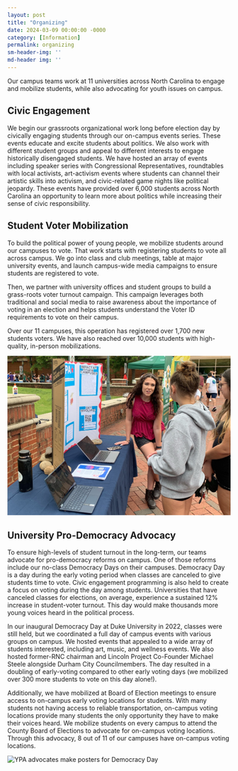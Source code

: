 ```yaml
---
layout: post
title: "Organizing"
date: 2024-03-09 00:00:00 -0000
category: [Information]
permalink: organizing
sm-header-img: ''
md-header img: ''
---
```


Our campus teams work at 11 universities across North Carolina to engage and mobilize students, while also advocating for youth issues on campus.

## Civic Engagement

We begin our grassroots organizational work long before election day by civically engaging students through our on-campus events series. These events educate and excite students about politics. We also work with different student groups and appeal to different interests to engage historically disengaged students. We have hosted an array of events including speaker series with Congressional Representatives, roundtables with local activists, art-activism events where students can channel their artistic skills into activism, and civic-related game nights like political jeopardy. These events have provided over 6,000 students across North Carolina an opportunity to learn more about politics while increasing their sense of civic responsibility.

## Student Voter Mobilization

To build the political power of young people, we mobilize students around our campuses to vote. That work starts with registering students to vote all across campus. We go into class and club meetings, table at major university events, and launch campus-wide media campaigns to ensure students are registered to vote. 

Then, we partner with university offices and student groups to build a grass-roots voter turnout campaign. This campaign leverages both traditional and social media to raise awareness about the importance of voting in an election and helps students understand the Voter ID requirements to vote on their campus. 

Over our 11 campuses, this operation has registered over 1,700 new students voters. We have also reached over 10,000 students with high-quality, in-person mobilizations. 

![Mobilizing Youth Voters](/assets/img/voter-mobilization.JPEG)

## University Pro-Democracy Advocacy

To ensure high-levels of student turnout in the long-term, our teams advocate for pro-democracy reforms on campus. One of those reforms include our no-class Democracy Days on their campuses. Democracy Day is a day during the early voting period when classes are canceled to give students time to vote. Civic engagement programming is also held to create a focus on voting during the day among students. Universities that have canceled classes for elections, on average, experience a sustained 12% increase in student-voter turnout. This day would make thousands more young voices heard in the political process.

In our inaugural Democracy Day at Duke University in 2022, classes were still held, but we coordinated a full day of campus events with various groups on campus. We hosted events that appealed to a wide array of students interested, including art, music, and wellness events. We also hosted former-RNC chairman and Lincoln Project Co-Founder Michael Steele alongside Durham City Councilmembers. The day resulted in a doubling of early-voting compared to other early voting days (we mobilized over 300 more students to vote on this day alone!).

Additionally, we have mobilized at Board of Election meetings to ensure access to on-campus early voting locations for students. With many students not having access to reliable transportation, on-campus voting locations provide many students the only opportunity they have to make their voices heard. We mobilize students on every campus to attend the County Board of Elections to advocate for on-campus voting locations. Through this advocacy, 8 out of 11 of our campuses have on-campus voting locations. 

![YPA advocates make posters for Democracy Day](/assets/img/democracy-day-signage.JPG)
